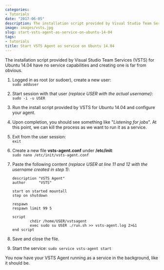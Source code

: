```yaml
---
categories:
- Tutorials
date: "2017-06-05"
description: The installation script provided by Visual Studio Team Services (VSTS) for Ubuntu 14.04 have no service capabilities and creating one is far from obvious.
image: images/vsts.jpg
slug: start-vsts-agent-as-service-on-ubuntu-14-04
tags:
- tutorials
title: Start VSTS Agent as service on Ubuntu 14.04
---
```


The installation script provided by Visual Studio Team Services (VSTS) for Ubuntu 14.04 have no service capabilities and creating one is far from obvious.

1. Logged in as root (or sudoer), create a new user:  
	`sudo adduser`
2. Start session with that user *(replace USER with the actual username)*:  
	`sudo -i -u USER`
3. Run the install script provided by VSTS for Ubuntu 14.04 and configure your agent.
4. Upon completion, you should see something like "*Listening for jobs*". At this point, we can kill the process as we want to run it as a service.
5. Exit from the user session:  
	`exit`
6. Create a new file **vsts-agent.conf** under **/etc/init**:  
	`sudo nano /etc/init/vsts-agent.conf`
7. Paste the following content *(replace USER at line 11 and 12 with the username created in step 1)*:

	```
	description "VSTS Agent"
	author      "VSTS"

	start on started mountall
	stop on shutdown

	respawn
	respawn limit 99 5

	script
	        chdir /home/USER/vstsagent
	        exec sudo su USER ./run.sh >> vsts-agent.log 2>&1
	end script
	```

8. Save and close the file.
9. Start the service: `sudo service vsts-agent start`

You now have your VSTS Agent running as a service in the background, like it should be.